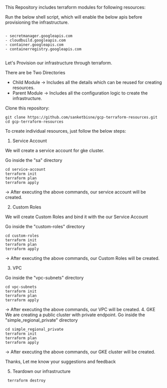 This Repository includes terraform modules for following resources:

Run the below shell script, which will enable the below apis before provisioning the infrastructure.

```

- secretmanager.googleapis.com
- cloudbuild.googleapis.com
- container.googleapis.com
- containerregistry.googleapis.com


``` 

Let's Provision our infrastructure through terraform.

There are  be Two Directories

- Child Module -> Includes all the details which can be reused for creating resources.
- Parent Module -> Includes all the configuration logic to create the infrastructure.


Clone this repository:

``` 
git clone https://github.com/sanketbisne/gcp-terraform-resources.git
cd gcp-terraform-resources 
```
To create individual resources, just follow the below steps:

1. Service Account

We will create a service account for gke cluster.

Go inside the "sa" directory
```
cd service-account
terraform init
terraform plan
terraform apply

```

-> After executing the above commands, our service account will be created.

2. Custom Roles

We will create Custom Roles  and bind it with the our Service Account

Go inside the "custom-roles" directory

```
cd custom-roles
terraform init
terraform plan
terraform apply
```

-> After executing the above commands, our Custom Roles will be created.

3. VPC

Go inside the "vpc-subnets" directory

```
cd vpc-subnets
terraform init
terraform plan
terraform apply
```
-> After executing the above commands, our VPC will be created.
4. GKE
We are creating a public cluster with private endpoint.
Go inside the "simple_regional_private" directory

```
cd simple_regional_private
terraform init
terraform plan
terraform apply
```
-> After executing the above commands, our GKE cluster will be created.


Thanks, Let me know your suggestions and feedback

5. Teardown our infrastructure

``` 
 terraform destroy 
```